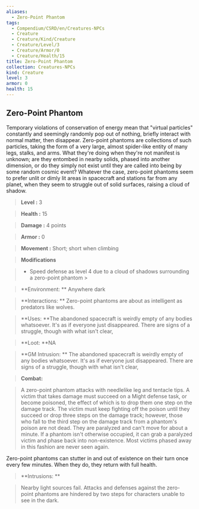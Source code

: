 ```yaml
---
aliases:
  - Zero-Point Phantom
tags:
  - Compendium/CSRD/en/Creatures-NPCs
  - Creature
  - Creature/Kind/Creature
  - Creature/Level/3
  - Creature/Armor/0
  - Creature/Health/15
title: Zero-Point Phantom
collection: Creatures-NPCs
kind: Creature
level: 3
armor: 0
health: 15
---
```

## Zero-Point Phantom    
Temporary violations of conservation of energy mean that "virtual particles" constantly and seemingly randomly pop out of nothing, briefly interact with normal matter, then disappear. Zero-point phantoms are collections of such particles, taking the form of a very large, almost spider-like entity of many legs, stalks, and arms. What they're doing when they're not manifest is unknown; are they entombed in nearby solids, phased into another dimension, or do they simply not exist until they are called into being by some random cosmic event? Whatever the case, zero-point phantoms seem to prefer unlit or dimly lit areas in spacecraft and stations far from any planet, when they seem to struggle out of solid surfaces, raising a cloud of shadow.    
  
    
> **Level :** 3    
> **Health :** 15    
> **Damage :** 4 points    
> **Armor :** 0    
> **Movement :** Short; short when climbing    
> **Modifications**    
>- Speed defense as level 4 due to a cloud of shadows surrounding a zero-point phantom >  
>    
> **Environment: ** Anywhere dark    
> **Interactions: ** Zero-point phantoms are about as intelligent as predators like wolves.    
> **Uses: **The abandoned spacecraft is weirdly empty of any bodies whatsoever. It's as if everyone just disappeared. There are signs of a struggle, though with what isn't clear,    
> **Loot: **NA    
> **GM Intrusion: ** The abandoned spacecraft is weirdly empty of any bodies whatsoever. It's as if everyone just disappeared. There are signs of a struggle, though with what isn't clear,    
  
> **Combat:**   
> A zero-point phantom attacks with needlelike leg and tentacle tips. A victim that takes damage must succeed on a Might defense task, or become poisoned, the effect of which is to drop them one step on the damage track. The victim must keep fighting off the poison until they succeed or drop three steps on the damage track; however, those who fall to the third step on the damage track from a phantom's poison are not dead. They are paralyzed and can't move for about a minute. If a phantom isn't otherwise occupied, it can grab a paralyzed victim and phase back into non-existence. Most victims phased away in this fashion are never seen again.   
Zero-point phantoms can stutter in and out of existence on their turn once every few minutes. When they do, they return with full health.    
    
  
> **Intrusions: **   
> Nearby light sources fail. Attacks and defenses against the zero- point phantoms are hindered by two steps for characters unable to see in the dark.    
